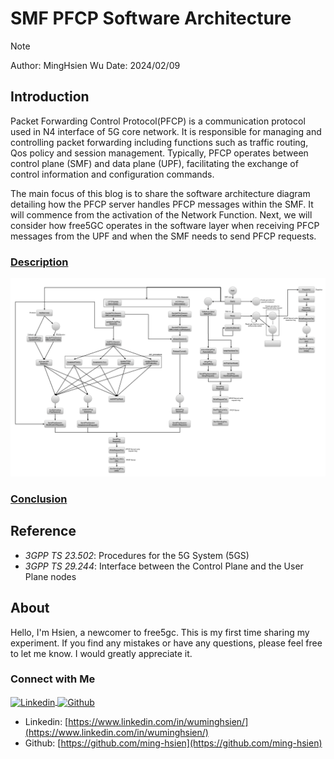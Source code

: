 # SMF PFCP Software Architecture

>[!NOTE]
> Author: MingHsien Wu
> Date: 2024/02/09

## Introduction
Packet Forwarding Control Protocol(PFCP) is a communication protocol used in N4 interface of 5G core network. It is responsible for managing and controlling packet forwarding including functions such as traffic routing, Qos policy and session management. Typically, PFCP operates between control plane (SMF) and data plane (UPF), facilitating the exchange of control information and configuration commands.

The main focus of this blog is to share the software architecture diagram detailing how the PFCP server handles PFCP messages within the SMF. It will commence from the activation of the Network Function. Next, we will consider how free5GC operates in the software layer when receiving PFCP messages from the UPF and when the SMF needs to send PFCP requests.

### <u>Description</u>
![SMFPfcp_Software_Architecture](./SMFPfcp_Software_Architecture.png)

### <u>Conclusion</u>

## Reference

- *3GPP TS 23.502*: Procedures for the 5G System (5GS)
- *3GPP TS 29.244*: Interface between the Control Plane and the User Plane nodes

## About
Hello, I'm Hsien, a newcomer to free5gc. This is my first time sharing my experiment. If you find any mistakes or have any questions, please feel free to let me know. I would greatly appreciate it.

### Connect with Me

<p align="left">
<a href="https://www.linkedin.com/in/wuminghsien/" target="blank">
 <img align="center"
    src="https://raw.githubusercontent.com/rahuldkjain/github-profile-readme-generator/master/src/images/icons/Social/linked-in-alt.svg"
    alt="Linkedin" height="30" width="40" />
</a>
<a href="https://github.com/ming-hsien" target="blank">
   <img align="center"
      src="https://raw.githubusercontent.com/rahuldkjain/github-profile-readme-generator/master/src/images/icons/Social/github.svg"
      alt="Github" height="30" width="40" />
</a>
</p>

- Linkedin: [https://www.linkedin.com/in/wuminghsien/](https://www.linkedin.com/in/wuminghsien/)
- Github: [https://github.com/ming-hsien](https://github.com/ming-hsien)
